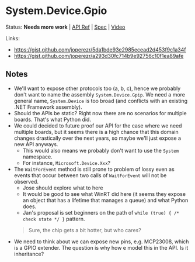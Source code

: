 # System.Device.Gpio

Status: **Needs more work** | 
[API Ref](System.Device.Gpio2.md) |
[Spec](System.Device.Gpio.Proposal2.md) |
[Video](https://www.youtube.com/watch?v=wtkPtOpI3CA)

Links:

* https://gist.github.com/joperezr/5da1bde93e2985ecead2d453f9c1a34f
* https://gist.github.com/joperezr/a293d30fc714b9e92756c10f1ea89afe

## Notes

* We'll want to expose other protocols too (a, b, c), hence we probably don't
  want to name the assembly `System.Device.Gpip`. We need a more general name,
  `System.Device` is too broad (and conflicts with an existing .NET Framework
  assembly).
* Should the APIs be static? Right now there are no scenarios for multiple
  boards. That's what Python did.
* We could decided to future proof our API for the case where we need multiple
  boards, but it seems there is a high chance that this domain changes
  drastically over the next years, so maybe we'll just expose a new API anyways.
    - This would also means we probably don't want to use the `System` namespace.
    - For instance, `Microsoft.Device.Xxx`?
* The `WaitForEvent` method is still prone to problem of lossy even as events
  that occur between two calls of `WaitForEvent` will not be observed.
    - Jose should explore what to here
    - It would be good to see what WinRT did here (it seems they expose an
      object that has a lifetime that manages a queue) and what Python does.
    - Jan's proposal is set beginners on the path of `while (true) { /* check state */ }` pattern.
    > Sure, the chip gets a bit hotter, but who cares?
* We need to think about we can expose new pins, e.g. MCP23008, which is a GPIO
  extender. The question is why how e model this in the API. Is it inheritance?